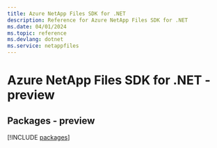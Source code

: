 ```yaml
---
title: Azure NetApp Files SDK for .NET
description: Reference for Azure NetApp Files SDK for .NET
ms.date: 04/01/2024
ms.topic: reference
ms.devlang: dotnet
ms.service: netappfiles
---
```

# Azure NetApp Files SDK for .NET - preview
## Packages - preview
[!INCLUDE [packages](netapp-files-index.md)]